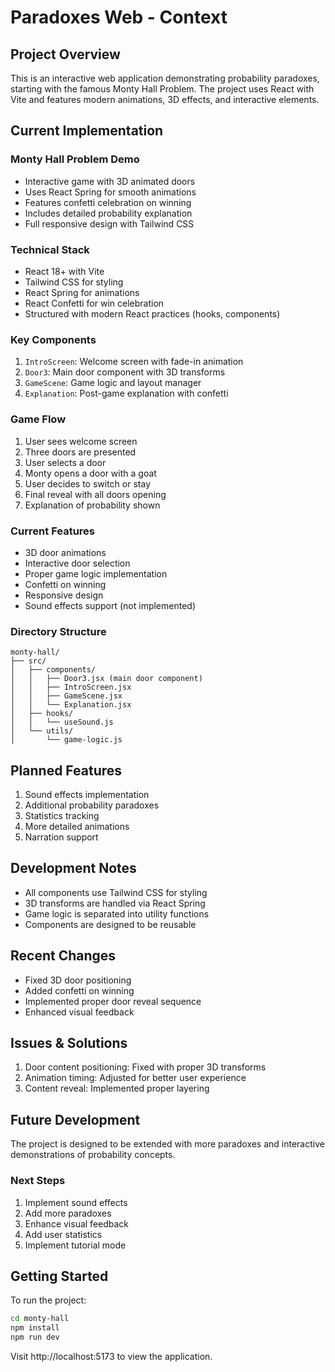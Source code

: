 # Paradoxes Web - Context

## Project Overview
This is an interactive web application demonstrating probability paradoxes, starting with the famous Monty Hall Problem. The project uses React with Vite and features modern animations, 3D effects, and interactive elements.

## Current Implementation

### Monty Hall Problem Demo
- Interactive game with 3D animated doors
- Uses React Spring for smooth animations
- Features confetti celebration on winning
- Includes detailed probability explanation
- Full responsive design with Tailwind CSS

### Technical Stack
- React 18+ with Vite
- Tailwind CSS for styling
- React Spring for animations
- React Confetti for win celebration
- Structured with modern React practices (hooks, components)

### Key Components
1. `IntroScreen`: Welcome screen with fade-in animation
2. `Door3`: Main door component with 3D transforms
3. `GameScene`: Game logic and layout manager
4. `Explanation`: Post-game explanation with confetti

### Game Flow
1. User sees welcome screen
2. Three doors are presented
3. User selects a door
4. Monty opens a door with a goat
5. User decides to switch or stay
6. Final reveal with all doors opening
7. Explanation of probability shown

### Current Features
- 3D door animations
- Interactive door selection
- Proper game logic implementation
- Confetti on winning
- Responsive design
- Sound effects support (not implemented)

### Directory Structure
```
monty-hall/
├── src/
│   ├── components/
│   │   ├── Door3.jsx (main door component)
│   │   ├── IntroScreen.jsx
│   │   ├── GameScene.jsx
│   │   └── Explanation.jsx
│   ├── hooks/
│   │   └── useSound.js
│   └── utils/
│       └── game-logic.js
```

## Planned Features
1. Sound effects implementation
2. Additional probability paradoxes
3. Statistics tracking
4. More detailed animations
5. Narration support

## Development Notes
- All components use Tailwind CSS for styling
- 3D transforms are handled via React Spring
- Game logic is separated into utility functions
- Components are designed to be reusable

## Recent Changes
- Fixed 3D door positioning
- Added confetti on winning
- Implemented proper door reveal sequence
- Enhanced visual feedback

## Issues & Solutions
1. Door content positioning: Fixed with proper 3D transforms
2. Animation timing: Adjusted for better user experience
3. Content reveal: Implemented proper layering

## Future Development
The project is designed to be extended with more paradoxes and interactive demonstrations of probability concepts.

### Next Steps
1. Implement sound effects
2. Add more paradoxes
3. Enhance visual feedback
4. Add user statistics
5. Implement tutorial mode

## Getting Started
To run the project:
```bash
cd monty-hall
npm install
npm run dev
```

Visit http://localhost:5173 to view the application.